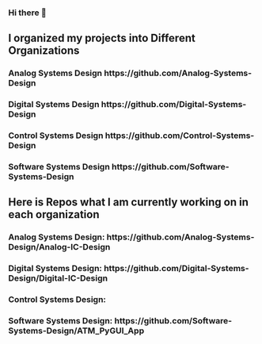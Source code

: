 ### Hi there 👋
<h2>I organized my projects into Different Organizations</h2>
<h3>Analog Systems Design https://github.com/Analog-Systems-Design</h3>
<h3>Digital Systems Design https://github.com/Digital-Systems-Design</h3>
<h3>Control Systems Design https://github.com/Control-Systems-Design</h3>
<h3>Software Systems Design https://github.com/Software-Systems-Design</h3>

<h2>Here is Repos what I am currently working on in each organization</h2>
<h3>Analog Systems Design: https://github.com/Analog-Systems-Design/Analog-IC-Design</h3>
<h3>Digital Systems Design: https://github.com/Digital-Systems-Design/Digital-IC-Design</h3>
<h3>Control Systems Design:</h3>
<h3>Software Systems Design: https://github.com/Software-Systems-Design/ATM_PyGUI_App</h3>
